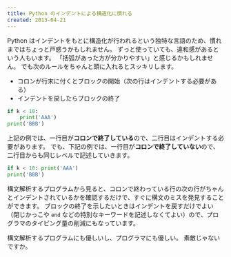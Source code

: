 ```yaml
---
title: Python のインデントによる構造化に慣れる
created: 2013-04-21
---
```


Python はインデントをもとに構造化が行われるという独特な言語のため、慣れまではちょっと戸惑うかもしれません。
ずっと使っていても、違和感があるという人もいます。
「括弧があった方が分かりやすい」と感じるかもしれません。
でも次のルールをちゃんと頭に入れるとスッキリします。

* コロンが行末に付くとブロックの開始（次の行はインデントする必要がある）
* インデントを戻したらブロックの終了

```python
if k < 10:
    print('AAA')
print('BBB')
```

上記の例では、一行目が**コロンで終了している**ので、二行目はインデントする必要があります。
でも、下記の例では、一行目が**コロンで終了していない**ので、二行目からも同じレベルで記述していきます。

```python
if k < 10: print('AAA')
print('BBB')
```

構文解析するプログラムから見ると、コロンで終わっている行の次の行がちゃんとインデントされているかを確認するだけで、すぐに構文のミスを発見することができます。
ブロックの終了を示したいときはインデントを戻すだけでよい（閉じかっこや `end` などの特別なキーワードを記述しなくてよい）ので、プログラマのタイピング量の削減にもなっています。

構文解析するプログラムにも優しいし、プログラマにも優しい。
素敵じゃないですか。

